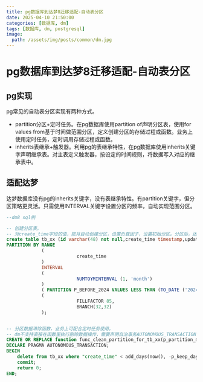 ```yaml
---
title: pg数据库到达梦8迁移适配-自动表分区
date: 2025-04-10 21:50:00
categories: [数据库, dm]
tags: [数据库, dm, postgresql]
image:
  path: /assets/img/posts/common/dm.jpg
---
```


# pg数据库到达梦8迁移适配-自动表分区

## pg实现
pg常见的自动表分区实现有两种方式。
+ partition分区+定时任务。在pg数据库使用partition of声明分区表，使用for values from基于时间做范围分区，定义创建分区的存储过程或函数。业务上使用定时任务，定时调用存储过程或函数。
+ inherits表继承+触发器。利用pg的表继承特性，在pg数据库使用inherits关键字声明继承表。对主表定义触发器，按设定的时间规则，将数据写入对应的继承表中。

## 适配达梦
达梦数据库没有pg的inherits关键字，没有表继承特性。有partition关键字，但分区策略更灵活。只需使用INTERVAL关键字设置分区的频率，自动实现范围分区。
```sql
--dm8 sql例

-- 创建分区表。
-- 对create_time字段的值，按月自动创建分区，设置负载因子，设置初始分区。分区后，达梦的分区表的表名不支持自定义
create table tb_xx (id varchar(48) not null,create_time timestamp,update_time timestamp) 
PARTITION BY RANGE 
             ( 
                          create_time 
             ) 
             INTERVAL 
             ( 
                          NUMTOYMINTERVAL (1, 'month') 
             ) 
             ( PARTITION P_BEFORE_2024 VALUES LESS THAN (TO_DATE ('2024-01-01', 'yyyy-mm-dd'))) STORAGE 
             ( 
                          FILLFACTOR 85, 
                          BRANCH(32,32) 
             );


-- 分区数据清除函数，业务上可配合定时任务使用。
-- dm不支持直接在函数里执行删除数据操作，需要声明自治事务AUTONOMOUS_TRANSACTION
CREATE OR REPLACE function func_clean_partition_for_tb_xx(p_partition_method IN int default 1, p_keep_day IN int default 90) RETURN int AS 
DECLARE PRAGMA AUTONOMOUS_TRANSACTION;
BEGIN
    delete from tb_xx where "create_time" < add_days(now(), -p_keep_day);
    commit;
    return 0;
END;
```